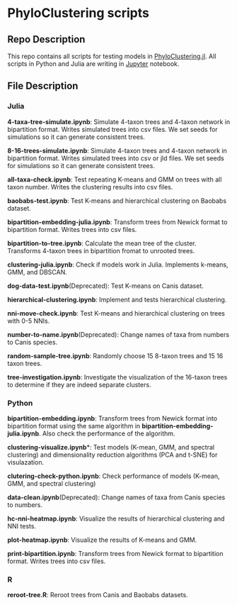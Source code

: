 # PhyloClustering scripts

## Repo Description
This repo contains all scripts for testing models in [PhyloClustering.jl](https://github.com/solislemuslab/PhyloClustering.jl). All scripts in Python and Julia are writing in [Jupyter](http://jupyter.org) notebook.

## File Description
### Julia 
**4-taxa-tree-simulate.ipynb**: Simulate 4-taxon trees and 4-taxon network in bipartition format. Writes simulated trees into csv files. We set seeds for simulations so it can generate consistent trees.

**8-16-trees-simulate.ipynb**: Simulate 4-taxon trees and 4-taxon network in bipartition format. Writes simulated trees into csv or jld files. We set seeds for simulations so it can generate consistent trees.

**all-taxa-check.ipynb**: Test repeating K-means and GMM on trees with all taxon number. Writes the clustering results into csv files. 

**baobabs-test.ipynb**: Test K-means and hierarchical clustering on Baobabs dataset.

**bipartition-embedding-julia.ipynb**: Transform trees from Newick format to bipartition format. Writes trees into csv files.

**bipartition-to-tree.ipynb**: Calculate the mean tree of the cluster. Transforms 4-taxon trees in bipartition fromat to unrooted trees. 

**clustering-julia.ipynb**: Check if models work in Julia. Implements k-means, GMM, and DBSCAN. 

**dog-data-test.ipynb**(Deprecated): Test K-means on Canis dataset.

**hierarchical-clustering.ipynb**: Implement and tests hierarchical clustering.

**nni-move-check.ipynb**: Test K-means and hierarchical clustering on trees with 0-5 NNIs.

**number-to-name.ipynb**(Deprecated): Change names of taxa from numbers to Canis species.

**random-sample-tree.ipynb**: Randomly choose 15 8-taxon trees and 15 16 taxon trees.

**tree-investigation.ipynb**: Investigate the visualization of the 16-taxon trees to determine if they are indeed separate clusters.

### Python

**bipartition-embedding.ipynb**: Transform trees from Newick format into bipartition format using the same algorithm in **bipartition-embedding-julia.ipynb**. Also check the performance of the algorithm.

**clustering-visualize.ipynb***: Test models (K-mean, GMM, and spectral clustering) and dimensionality reduction algorithms (PCA and t-SNE) for visulazation.

**clutering-check-python.ipynb**: Check performance of models (K-mean, GMM, and spectral clustering)

**data-clean.ipynb**(Deprecated): Change names of taxa from Canis species to numbers.

**hc-nni-heatmap.ipynb**: Visualize the results of hierarchical clustering and NNI tests.

**plot-heatmap.ipynb**: Visualize the results of K-means and GMM.

**print-bipartition.ipynb**: Transform trees from Newick format to bipartition format. Writes trees into csv files.

### R

**reroot-tree.R**: Reroot trees from Canis and Baobabs datasets.
